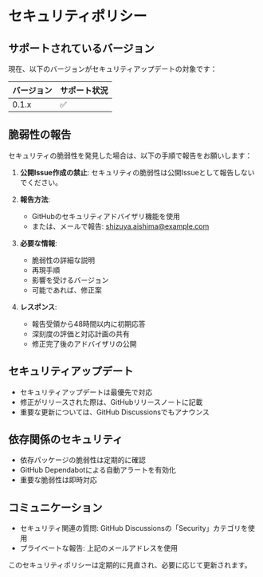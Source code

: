 # セキュリティポリシー

## サポートされているバージョン

現在、以下のバージョンがセキュリティアップデートの対象です：

| バージョン | サポート状況 |
| -------- | ----------- |
| 0.1.x    | ✅          |

## 脆弱性の報告

セキュリティの脆弱性を発見した場合は、以下の手順で報告をお願いします：

1. **公開Issue作成の禁止**: セキュリティの脆弱性は公開Issueとして報告しないでください。

2. **報告方法**: 
   - GitHubのセキュリティアドバイザリ機能を使用
   - または、メールで報告: shizuya.aishima@example.com

3. **必要な情報**:
   - 脆弱性の詳細な説明
   - 再現手順
   - 影響を受けるバージョン
   - 可能であれば、修正案

4. **レスポンス**:
   - 報告受領から48時間以内に初期応答
   - 深刻度の評価と対応計画の共有
   - 修正完了後のアドバイザリの公開

## セキュリティアップデート

- セキュリティアップデートは最優先で対応
- 修正がリリースされた際は、GitHubリリースノートに記載
- 重要な更新については、GitHub Discussionsでもアナウンス

## 依存関係のセキュリティ

- 依存パッケージの脆弱性は定期的に確認
- GitHub Dependabotによる自動アラートを有効化
- 重要な脆弱性は即時対応

## コミュニケーション

- セキュリティ関連の質問: GitHub Discussionsの「Security」カテゴリを使用
- プライベートな報告: 上記のメールアドレスを使用

このセキュリティポリシーは定期的に見直され、必要に応じて更新されます。 